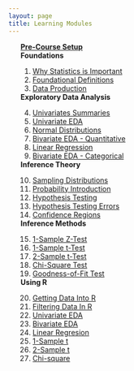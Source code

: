 ```yaml
---
layout: page
title: Learning Modules
---
```


<ul style="list-style-type: none;">
  <li><b><a href="Setup.html">Pre-Course Setup</a></b></li>
  <li><b>Foundations</b></li>
    <ol type="1" start="1">
      <li><a href="WhyStats.html">Why Statistics is Important</a></li>
      <li><a href="FoundationalDefns.html">Foundational Definitions</a></li>
      <li><a href="DataProduction.html">Data Production</a></li>
    </ol>
  <li><b>Exploratory Data Analysis</b></li>
    <ol type="1" start="4">
      <li><a href="UnivSum.html">Univariates Summaries</a></li>
      <li><a href="UnivEDA.html">Univariate EDA</a></li>
      <li><a href="NormalDist.html">Normal Distributions</a></li>
      <li><a href="BEDAQuant.html">Bivariate EDA - Quantitative</a></li>
      <li><a href="LinearRegression.html">Linear Regression</a></li>
      <li><a href="BEDACat.html">Bivariate EDA - Categorical</a></li>
    </ol>
  <li><b>Inference Theory</b></li>
    <ol type="1" start="10">
      <li><a href="SamplingDist.html">Sampling Distributions</a></li>
      <li><a href="Probability.html">Probability Introduction</a></li>
      <li><a href="HypTesting.html">Hypothesis Testing</a></li>
      <li><a href="HypTestingErrs.html">Hypothesis Testing Errors</a></li>
      <li><a href="ConfRegions.html">Confidence Regions</a></li>
    </ol>
  <li><b>Inference Methods</b></li>
    <ol type="1" start="15">
      <li><a href="1SampleZ.html">1-Sample Z-Test</a></li>
      <li><a href="1Samplet.html">1-Sample t-Test</a></li>
      <li><a href="2Samplet.html">2-Sample t-Test</a></li>
      <li><a href="ChiSquare.html">Chi-Square Test</a></li>
      <li><a href="GOFTest.html">Goodness-of-Fit Test</a></li>
    </ol>
  <li><b>Using R</b></li>
    <ol type="1" start="20">
      <li><a href="RData.html">Getting Data Into R</a></li>
      <li><a href="RFilter.html">Filtering Data In R</a></li>
      <li><a href="RUnivEDA.html">Univariate EDA</a></li>
      <li><a href="RBivEDA.html">Bivariate EDA</a></li>
      <li><a href="RRegression.html">Linear Regresion</a></li>
      <li><a href="Rt1.html">1-Sample t</a></li>
      <li><a href="Rt2.html">2-Sample t</a></li>
      <li><a href="RChi.html">Chi-square</a></li>
    </ol>
</ul>
